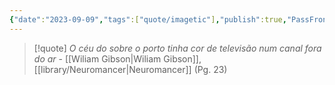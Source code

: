 ```yaml
---
{"date":"2023-09-09","tags":["quote/imagetic"],"publish":true,"PassFrontmatter":true}
---
```


> [!quote] *O céu do sobre o porto tinha cor de televisão num canal fora do ar*
> \- [[Wiliam Gibson\|Wiliam Gibson]], [[library/Neuromancer\|Neuromancer]] (Pg. 23)

